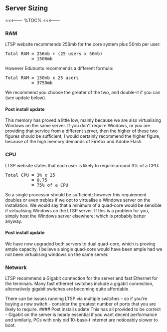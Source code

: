 ## Server Sizing

<<<---
%TOC%
<<<---

### RAM

LTSP website recommends 256mb for the core system plus 50mb per user:

<pre>
Total RAM = 256mb + (25 users x 50mb)
          = 1506mb
</pre>

However Edubuntu recommends a different formula:

<pre>
Total RAM = 150mb x 25 users
          = 3750mb
</pre>

We recommend you choose the greater of the two, and double-it if you can (see update below).

#### Post install update

This memory has proved a little low, mainly because we are also virtualising Windows on the same server.  If you don't require Windows, or you are providing that service from a different server, then the higher of these two figures should be sufficient; I would certainly recommend the higher figure, because of the high memory demands of Firefox and Adobe Flash.

### CPU

LTSP website states that each user is likely to require around 3% of a CPU:

<pre>
Total CPU = 3% x 25
          = 0.75
          = 75% of a CPU
</pre>

So a single processor should be sufficient; however this requirement doubles or even trebles if we opt to virtualise a Windows server on the installation.  We would say that a minimum of a quad-core would be sensible if virtualising Windows on the LTSP server.  If this is a problem for you, simply host the Windows server elsewhere; which is probably better anyway.

#### Post install update

We have now upgraded both servers to dual quad-core, which is proving ample capacity.  I believe a single quad-core would have been ample had we not been virtualising windows on the same server.

### Network

LTSP recommend a Gigabit connection for the server and fast Ethernet for the terminals.  Many fast ethernet switches include a gigabit connection, alternatively gigabit switches are becoming quite affordable.

<?> There can be issues running LTSP via multiple switches - so if you're buying a new switch - consider the greatest number of ports that you are likely to require.

#### Post install update

This has all provided to be correct - Gigabit on the server is nearly essential if you want decent performance and similarly, PCs with only old 10-base-t internet are noticeably slower to boot.